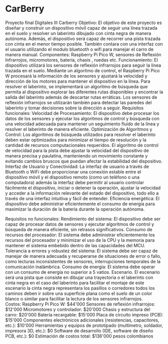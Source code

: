 # CarBerry
Proyecto final Digitales III
Carberry
Objetivo: El objetivo de este proyecto es diseñar y construir un dispositivo móvil  capaz de seguir una línea trazada en el suelo y resolver un laberinto dibujado con cinta negra de manera autónoma. Además, el dispositivo será capaz de recorrer una pista trazada con cinta en el menor tiempo posible. También contara con una interfaz con el usuario utilizando el modulo bluetooth o wifi para manejar el carro de manera manual.
Componentes:
Raspberry Pi Pico W, sensores de Reflexión Infrarrojos, micromotores, batería, chasis , ruedas etc.
Funcionamiento: El dispositivo utilizará los sensores de reflexión infrarrojos para seguir la línea trazada en el suelo. Mediante un algoritmo de control, el Raspberry Pi Pico W procesará la información de los sensores y ajustará la velocidad y dirección de los motores para mantener el dispositivo en la línea.
Para resolver el laberinto, se implementará un algoritmo de búsqueda que permita al dispositivo explorar las diferentes rutas disponibles y encontrar la salida del laberinto además de descartar rutas erráticas. Los sensores de reflexión infrarrojos se utilizarán también para detectar las paredes del laberinto y tomar decisiones sobre la dirección a seguir.
Requisitos funcionales:
Velocidad de Procesamiento: El dispositivo debe procesar los datos de los sensores y ejecutar los algoritmos de control y búsqueda con una velocidad adecuada para mantener un seguimiento fluido de la línea y resolver el laberinto de manera eficiente.
Optimización de Algoritmos y Control: Los algoritmos de búsqueda utilizados para resolver el laberinto deben estar optimizados para minimizar el tiempo de resolución y la cantidad de recursos computacionales requeridos. El algoritmo de control de velocidad para la pista debe ajustar la velocidad del dispositivo de manera precisa y paulatina, manteniendo un movimiento constante y evitando cambios bruscos que puedan afectar la estabilidad del dispositivo.
Interfaz de Usuario y Conectividad: La interfaz de usuario a través de Bluetooth o WiFi debe proporcionar una conexión estable entre el dispositivo móvil y el dispositivo remoto (como un teléfono o una computadora) además la interfaz  debe permitir al usuario controlar fácilmente el dispositivo, iniciar o detener la operación, ajustar la velocidad y acceder a la información relevante del estado del dispositivo, todo ello a través de una interfaz intuitiva y fácil de entender.
Eficiencia energética: El dispositivo debe administrar eficientemente el consumo de energía para maximizar la duración de la batería durante la operación autónoma.




Requisitos no funcionales:
Rendimiento del sistema: El dispositivo debe ser capaz de procesar datos de sensores y ejecutar algoritmos de control y búsqueda de manera eficiente, sin retrasos significativos.
Consumo de recursos del procesador: El sistema debe administrar eficientemente los recursos del procesador y minimizar el uso de la CPU y la memoria para mantener el sistema embebido dentro de las capacidades del MCU.
Tolerancia a errores y robustez del sistema: El sistema debe ser capaz de manejar de manera adecuada y recuperarse de situaciones de error o fallo, como lecturas inconsistentes de sensores, interrupciones temporales de la comunicación inalámbrica.
Consumo de energía: El sistema debe operar con un consumo de energía no superior a 5 vatios.
Escenario.
El escenario será una pista que consiste en dibujar una trayectoria o el laberinto con cinta negra en el caso del laberinto para facilitar el montaje de este escenario la cinta negra representara los pasillos o corredores todos los caminos deben ir sobre una superficie plana como el suelo de un color blanco o similar  para facilitar la lectura de los sensores infrarrojos.  
Costos:
Raspberry Pi Pico W:  $44'000
Sensores de reflexión infrarrojos: $12'000
Micromotores y controlador: $20'000
Chasis y estructura del carro: $20'000 
Batería recargable: $15'000 
Placa de circuito impreso (PCB): $15'000
Componentes electrónicos adicionales (resistencias, capacitores, etc.): $10'000
Herramientas y equipos de prototipado (multímetro, soldador, impresora 3D, etc.): $0
Software de desarrollo (IDE, software de diseño PCB, etc.): $0 
Estimación de costos total: $136'000 pesos colombianos
